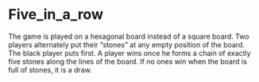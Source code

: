 # Five_in_a_row
The game is played on a hexagonal board instead of a square board. Two players alternately put their “stones” at any empty position of the board. The black player puts first. A player wins once he forms a chain of exactly five stones along the lines of the board. If no ones win when the board is full of stones, it is a draw.
